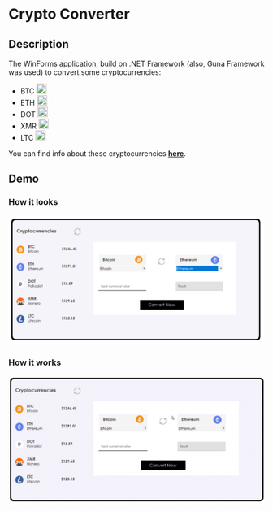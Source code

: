# Crypto Converter
## Description
The WinForms application, build on .NET Framework (also, Guna Framework was used) to convert some cryptocurrencies:
* BTC <img width = 20 height = 20 src = https://cryptocurrencyliveprices.com/img/btc-bitcoin.png>
* ETH <img width = 20 height = 20 src = https://cryptocurrencyliveprices.com/img/eth-ethereum.png>
* DOT <img width = 20 height = 20 src = https://cryptocurrencyliveprices.com/img/dot-polkadot.png>
* XMR <img width = 20 height = 20 src = https://cryptocurrencyliveprices.com/img/xmr-monero.png>
* LTC <img width = 20 height = 20 src = https://cryptocurrencyliveprices.com/img/ltc-litecoin.png>

You can find info about these cryptocurrencies [**here**](https://coinpaprika.com).

## Demo
### How it looks
![](readmeResources/formAppearance.png)
### How it works
![](readmeResources/gifDemo.gif)